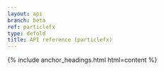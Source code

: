 ```yaml
---
layout: api
branch: beta
ref: particlefx
type: defold
title: API reference (particlefx)
---
```

{% include anchor_headings.html html=content %}